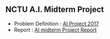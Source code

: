 ## NCTU A.I. Midterm Project

* Problem Definition : [AI Project 2017](https://github.com/ric113/genePatternSearch/blob/master/AI%20project%202017%20.pdf)
* Report : [AI midterm Project Report](https://github.com/ric113/genePatternSearch/blob/master/AI_midtermPorjectReport.pdf)
